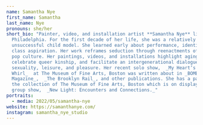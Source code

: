 ```yaml
---
name: Samantha Nye
first_name: Samantha
last_name: Nye
pronouns: she/her
short_bio: "Painter, video, and installation artist **Samantha Nye** lives in
  Philadelphia. For the first decade of her life, she was a relatively
  unsuccessful child model. She learned early about performance, identity, and
  class aspiration. Her work reframes seduction through reenactments of 1960s
  pop culture. Her paintings, videos, and installations highlight aging bodies,
  celebrate queer kinship, and facilitate an intergenerational dialogue about
  sexuality, leisure, and pleasure. Her recent solo show,  _My Heart’s In A
  Whirl_  at The Museum of Fine Arts, Boston was written about in _BOMB
  Magazine_,  _The Brooklyn Rail_, and other publications. She has a painting in
  the collection of The Museum of Fine Arts, Boston which is on display in the
  group show,  _New Light: Encounters and Connections._"
portraits:
  - media: 2022/05/samantha-nye
website: https://samanthanye.com/
instagram: samantha_nye_studio
---
```

